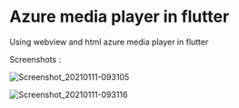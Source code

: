 # Azure media player in flutter

Using webview and html  azure media player in flutter


Screenshots :


![Screenshot_20210111-093105](https://user-images.githubusercontent.com/61378214/104152876-d8df9380-5406-11eb-892c-517c0f24ffca.jpg)


![Screenshot_20210111-093116](https://user-images.githubusercontent.com/61378214/104152867-cfeec200-5406-11eb-8186-063108856aa0.jpg)

